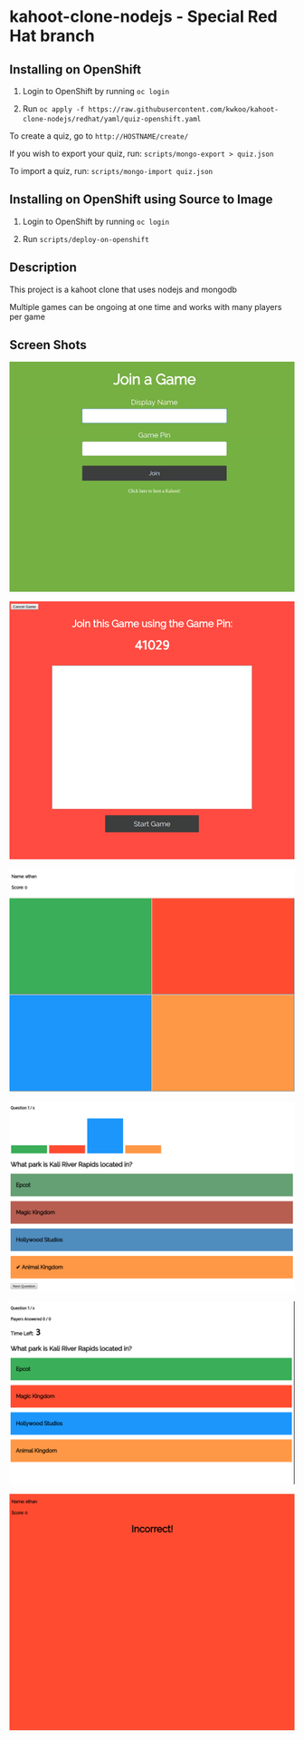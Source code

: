 # kahoot-clone-nodejs - Special Red Hat branch

## Installing on OpenShift

1. Login to OpenShift by running `oc login`

1. Run `oc apply -f https://raw.githubusercontent.com/kwkoo/kahoot-clone-nodejs/redhat/yaml/quiz-openshift.yaml`

To create a quiz, go to `http://HOSTNAME/create/`

If you wish to export your quiz, run: `scripts/mongo-export > quiz.json`

To import a quiz, run: `scripts/mongo-import quiz.json`


## Installing on OpenShift using Source to Image

1. Login to OpenShift by running `oc login`

1. Run `scripts/deploy-on-openshift`


## Description

This project is a kahoot clone that uses nodejs and mongodb

Multiple games can be ongoing at one time and works with many players per game


## Screen Shots

![Player Join](screenshots/join.png)

![Host Lobby](screenshots/hostJoin.png)

![Player](screenshots/player.png)

![Question Results](screenshots/questionResults.png)

![Host Question](screenshots/hostQuestion.png)

![Player Results](screenshots/incorrect.png)

